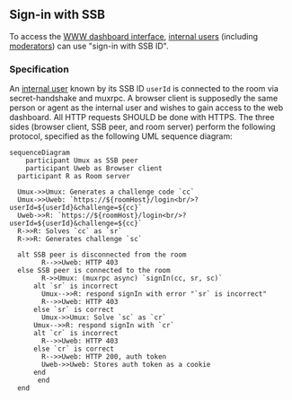 ## Sign-in with SSB

To access the [WWW dashboard interface](Web%20Dashboard.md), [internal users](../Stakeholders/Internal%20user.md) (including [moderators](../Stakeholders/Moderator.md)) can use "sign-in with SSB ID".

### Specification

An [internal user](../Stakeholders/Internal%20user.md) known by its SSB ID `userId` is connected to the room via secret-handshake and muxrpc. A browser client is supposedly the same person or agent as the internal user and wishes to gain access to the web dashboard. All HTTP requests SHOULD be done with HTTPS. The three sides (browser client, SSB peer, and room server) perform the following protocol, specified as the following UML sequence diagram:

```mermaid
sequenceDiagram
    participant Umux as SSB peer
    participant Uweb as Browser client
  participant R as Room server

  Umux->>Umux: Generates a challenge code `cc`
  Umux->>Uweb: `https://${roomHost}/login<br/>?userId=${userId}&challenge=${cc}`
  Uweb->>R: `https://${roomHost}/login<br/>?userId=${userId}&challenge=${cc}`
  R->>R: Solves `cc` as `sr`
  R->>R: Generates challenge `sc`

  alt SSB peer is disconnected from the room
        R-->>Uweb: HTTP 403
  else SSB peer is connected to the room
        R->>Umux: (muxrpc async) `signIn(cc, sr, sc)`
      alt `sr` is incorrect
        Umux-->>R: respond signIn with error "`sr` is incorrect"
        R-->>Uweb: HTTP 403
      else `sr` is correct
        Umux->>Umux: Solve `sc` as `cr`
      Umux-->>R: respond signIn with `cr`
      alt `cr` is incorrect
        R-->>Uweb: HTTP 403
      else `cr` is correct
        R-->>Uweb: HTTP 200, auth token
        Uweb->>Uweb: Stores auth token as a cookie
      end
       end
  end
```
